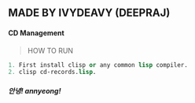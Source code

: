 ## MADE BY IVYDEAVY (DEEPRAJ)
#### CD Management


> HOW TO RUN 
```lisp
1. First install clisp or any common lisp compiler.
2. clisp cd-records.lisp.

```

##### 안녕! annyeong!
